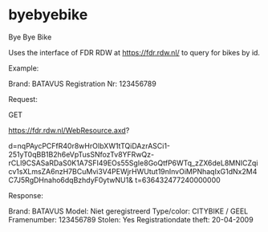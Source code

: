 # byebyebike
Bye Bye Bike

Uses the interface of FDR RDW at https://fdr.rdw.nl/ to query for bikes by id.

Example: 

Brand: BATAVUS
Registration Nr: 123456789

Request:

GET

https://fdr.rdw.nl/WebResource.axd?

d=nqPAycPCFfR40r8wHrOIbXW1tTQiDAzrASCi1-251yT0qBB1B2h6eVpTusSNfozTv8YFRwQz-rCLl9CSASaRDaS0K1A7SFI49EOs55SgIe8GoQtfP6WTq_zZX6deL8MNICZqicv1sXLmsZA6nzH7BCuMvi3V4PEWjrHWUtut19nInvOiMPNhaqIxG1dNx2M4C7J5RgDHnaho6dqBzhdyF0ytwNU1&
t=636432477240000000

Response:

Brand: BATAVUS
Model:	Niet geregistreerd
Type/color:	CITYBIKE / GEEL
Framenumber: 123456789
Stolen:	Yes
Registrationdate theft:	20-04-2009

